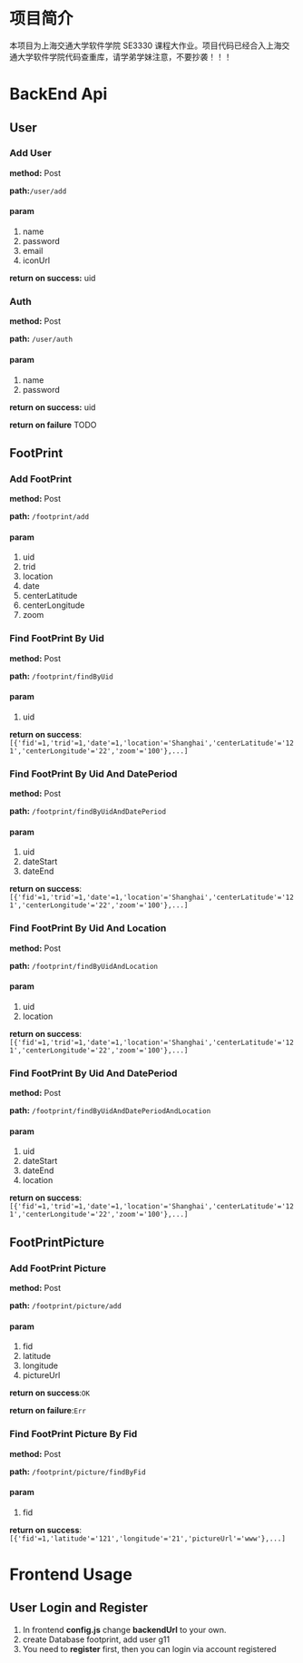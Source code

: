 # 项目简介

本项目为上海交通大学软件学院 SE3330 课程大作业。项目代码已经合入上海交通大学软件学院代码查重库，请学弟学妹注意，不要抄袭！！！

# BackEnd Api

## User

### Add User

**method:** Post

**path:**`/user/add`

#### param

1. name
2. password
3. email
4. iconUrl

**return on success:** uid

### Auth

**method:** Post

**path:** `/user/auth`

#### param

1. name
2. password

**return on success:** uid

**return on failure** TODO

## FootPrint

### Add FootPrint

**method:** Post

**path:** `/footprint/add`

#### param

1. uid
2. trid
3. location
4. date
5. centerLatitude
6. centerLongitude
7. zoom

### Find FootPrint By Uid

**method:** Post

**path:** `/footprint/findByUid`

#### param

1. uid

**return on success**:`[{'fid'=1,'trid'=1,'date'=1,'location'='Shanghai','centerLatitude'='121','centerLongitude'='22','zoom'='100'},...]`

### Find FootPrint By Uid And DatePeriod

**method:** Post

**path:** `/footprint/findByUidAndDatePeriod`

#### param

1. uid
2. dateStart
3. dateEnd

**return on success**:`[{'fid'=1,'trid'=1,'date'=1,'location'='Shanghai','centerLatitude'='121','centerLongitude'='22','zoom'='100'},...]`

### Find FootPrint By Uid And Location

**method:** Post

**path:** `/footprint/findByUidAndLocation`

#### param

1. uid
2. location

**return on success**:`[{'fid'=1,'trid'=1,'date'=1,'location'='Shanghai','centerLatitude'='121','centerLongitude'='22','zoom'='100'},...]`

### Find FootPrint By Uid And DatePeriod

**method:** Post

**path:** `/footprint/findByUidAndDatePeriodAndLocation`

#### param

1. uid
2. dateStart
3. dateEnd
4. location

**return on success**:`[{'fid'=1,'trid'=1,'date'=1,'location'='Shanghai','centerLatitude'='121','centerLongitude'='22','zoom'='100'},...]`

## FootPrintPicture

### Add FootPrint Picture

**method:** Post

**path:** `/footprint/picture/add`

#### param

1. fid
2. latitude
3. longitude
4. pictureUrl

**return on success**:`OK`

**return on failure**:`Err`

### Find FootPrint Picture By Fid

**method:** Post

**path:** `/footprint/picture/findByFid`

#### param

1. fid

**return on success**:`[{'fid'=1,'latitude'='121','longitude'='21','pictureUrl'='www'},...]`

# Frontend Usage

## User Login and Register

1. In frontend  **config.js**  change **backendUrl** to your own.
2. create Database footprint, add user g11
3. You need to **register** first, then you can login via account registered

## 
